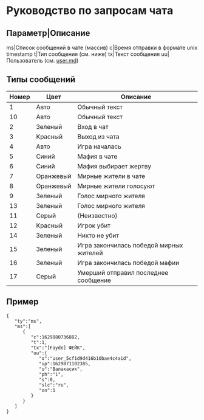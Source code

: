# Руководство по запросам чата

Параметр|Описание
-----------------
ms|Список сообщений в чате (массив)
c|Время отправки в формате unix timestamp
t|Тип сообщения (см. ниже)
tx|Текст сообщения
uu|Пользователь (см. [user.md](/docs/user.md))

## Типы сообщений

Номер|Цвет|Описание
-|-|-
1|Авто|Обычный текст
10|Авто|Обычный текст
2|Зеленый|Вход в чат
3|Красный|Выход из чата
4|Авто|Игра началась
5|Синий|Мафия в чате
6|Синий|Мафия выбирает жертву
7|Оранжевый|Мирные жители в чате
8|Оранжевый|Мирные жители голосуют
9|Зеленый|Голос мирного жителя
13|Зеленый|Голос мирного жителя
11|Серый|(Неизвестно)
12|Красный|Игрок убит
14|Зеленый|Никто не убит
15|Зеленый|Игра закончилась победой мирных жителей
16|Зеленый|Игра закончилась победой мафии
17|Серый|Умерший отправил последнее сообщение

## Пример

```
{
   "ty":"ms",
   "ms":[
      {
         "c":1629880736882,
         "t":1,
         "tx":"[Fayde] ФЕЙК",
         "uu":{
            "o":"user_5cf1d9d416b10bae4c4aid",
            "up":1629871102385,
            "u":"Валакасик",
            "ph":"1",
            "s":0,
            "slc":"ru",
            "on":1
         }
      }
   ]
}
```